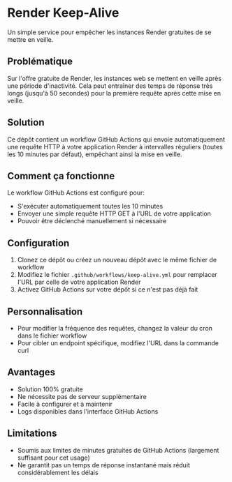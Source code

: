 # Render Keep-Alive

Un simple service pour empêcher les instances Render gratuites de se mettre en veille.

## Problématique

Sur l'offre gratuite de Render, les instances web se mettent en veille après une période d'inactivité. Cela peut entraîner des temps de réponse très longs (jusqu'à 50 secondes) pour la première requête après cette mise en veille.

## Solution

Ce dépôt contient un workflow GitHub Actions qui envoie automatiquement une requête HTTP à votre application Render à intervalles réguliers (toutes les 10 minutes par défaut), empêchant ainsi la mise en veille.

## Comment ça fonctionne

Le workflow GitHub Actions est configuré pour:
- S'exécuter automatiquement toutes les 10 minutes
- Envoyer une simple requête HTTP GET à l'URL de votre application
- Pouvoir être déclenché manuellement si nécessaire

## Configuration

1. Clonez ce dépôt ou créez un nouveau dépôt avec le même fichier de workflow
2. Modifiez le fichier `.github/workflows/keep-alive.yml` pour remplacer l'URL par celle de votre application Render
3. Activez GitHub Actions sur votre dépôt si ce n'est pas déjà fait

## Personnalisation

- Pour modifier la fréquence des requêtes, changez la valeur du cron dans le fichier workflow
- Pour cibler un endpoint spécifique, modifiez l'URL dans la commande curl

## Avantages

- Solution 100% gratuite
- Ne nécessite pas de serveur supplémentaire
- Facile à configurer et à maintenir
- Logs disponibles dans l'interface GitHub Actions

## Limitations

- Soumis aux limites de minutes gratuites de GitHub Actions (largement suffisant pour cet usage)
- Ne garantit pas un temps de réponse instantané mais réduit considérablement les délais
